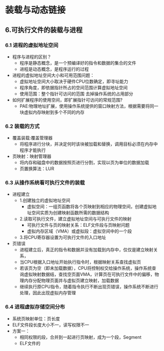 # 装载与动态链接

## 6.可执行文件的装载与进程

### 6.1 进程的虚拟地址空间

- 程序与进程的区别？
  - 程序是静态概念，是一个预编译好的指令和数据的集合的文件
  - 进程是动态概念，是程序运行的过程
- 进程的虚拟地址空间大小和可用范围问题：
  - 虚拟地址空间大小取决于硬件CPU位数确定，即寻址能力
  - 程序角度，即依据指针所占的空间范围计算虚拟地址空间
  - 使用范围：整个指针可访问的范围 去掉操作系统的占用部分
- 如何扩展程序的使用空间，即扩展指针可访问的常规范围?
  - PAE:物理地址扩展，使用操作系统提供的窗口映射方法，根据需要将同一块虚拟内存映射到多个不同的内存

### 6.2 装载的方式

- 覆盖装载:覆盖管理器
  - 将程序进行分块，并决定何时该块被加载和替换，调用目标必须在内存中程序才能执行
- 页映射：映射管理器
  - 将内存和磁盘中的数据按照页进行分割，实现以页为单位的数据加载
  - 页置换算法：LUR

### 6.3 从操作系统看可执行文件的装载

- 进程建立
  - 1.创建独立的虚拟地址空间
    - 虚拟空间：一组页函数将各个页映射到相应的物理空间，创建虚拟地址空间实质为创建映射函数所需的数据结构
  - 2.读取可执行文件，建立虚拟地址空间与可执行文件的映射
    - 可执行文件与页的映射关系：ELF文件段与页映射问题
    - 虚拟内存区域（VMA）或虚拟段：虚拟空间中的一个段
  - 3.将CPU寄存器设置为可执行文件的入口地址
- 页错误
  - 进程建立后，真正的指令和数据并没有加载到内存中，仅仅是建立映射关系，
  - 当CPU根据入口地址开始执行指令时，根据映射关系查找虚拟页
  - 若该页为空（即未加载数据），CPU将控制权交给操作系统，操作系统查询虚拟映射数据结，查找空页面VMA，计算页在可执行文件中的偏移，物理内存分配物理页面并与虚拟页建立映射，加载数据
  - 继续执行原CPU指令，随着指令执行不断出现页错误，操作系统不断进行处理，因此出现虚拟内存管理

### 6.4 进程虚拟存储空间分布

- 系统页映射单位：页长度
- ELF文件段长度大小不一，读写权限不一
- 方案一：
  - 相同权限的段，合并到一起进行页映射，成为一个段，Segment
  - ELF文件的